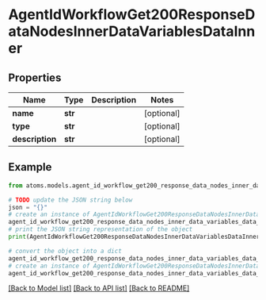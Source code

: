 # AgentIdWorkflowGet200ResponseDataNodesInnerDataVariablesDataInner


## Properties

Name | Type | Description | Notes
------------ | ------------- | ------------- | -------------
**name** | **str** |  | [optional] 
**type** | **str** |  | [optional] 
**description** | **str** |  | [optional] 

## Example

```python
from atoms.models.agent_id_workflow_get200_response_data_nodes_inner_data_variables_data_inner import AgentIdWorkflowGet200ResponseDataNodesInnerDataVariablesDataInner

# TODO update the JSON string below
json = "{}"
# create an instance of AgentIdWorkflowGet200ResponseDataNodesInnerDataVariablesDataInner from a JSON string
agent_id_workflow_get200_response_data_nodes_inner_data_variables_data_inner_instance = AgentIdWorkflowGet200ResponseDataNodesInnerDataVariablesDataInner.from_json(json)
# print the JSON string representation of the object
print(AgentIdWorkflowGet200ResponseDataNodesInnerDataVariablesDataInner.to_json())

# convert the object into a dict
agent_id_workflow_get200_response_data_nodes_inner_data_variables_data_inner_dict = agent_id_workflow_get200_response_data_nodes_inner_data_variables_data_inner_instance.to_dict()
# create an instance of AgentIdWorkflowGet200ResponseDataNodesInnerDataVariablesDataInner from a dict
agent_id_workflow_get200_response_data_nodes_inner_data_variables_data_inner_from_dict = AgentIdWorkflowGet200ResponseDataNodesInnerDataVariablesDataInner.from_dict(agent_id_workflow_get200_response_data_nodes_inner_data_variables_data_inner_dict)
```
[[Back to Model list]](../README.md#documentation-for-models) [[Back to API list]](../README.md#documentation-for-api-endpoints) [[Back to README]](../README.md)



